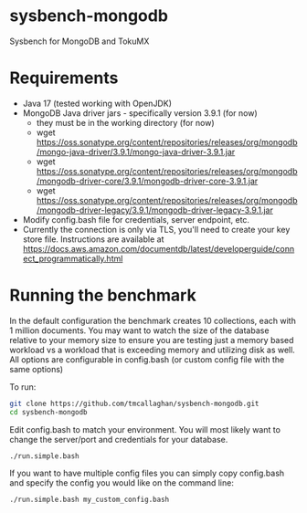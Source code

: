 sysbench-mongodb
================

Sysbench for MongoDB and TokuMX


Requirements
=====================

* Java 17 (tested working with OpenJDK)
* MongoDB Java driver jars - specifically version 3.9.1 (for now)
  * they must be in the working directory (for now)
  * wget https://oss.sonatype.org/content/repositories/releases/org/mongodb/mongo-java-driver/3.9.1/mongo-java-driver-3.9.1.jar
  * wget https://oss.sonatype.org/content/repositories/releases/org/mongodb/mongodb-driver-core/3.9.1/mongodb-driver-core-3.9.1.jar
  * wget https://oss.sonatype.org/content/repositories/releases/org/mongodb/mongodb-driver-legacy/3.9.1/mongodb-driver-legacy-3.9.1.jar
* Modify config.bash file for credentials, server endpoint, etc.
* Currently the connection is only via TLS, you'll need to create your key store file. Instructions are available at https://docs.aws.amazon.com/documentdb/latest/developerguide/connect_programmatically.html


Running the benchmark
=====================

In the default configuration the benchmark creates 10 collections, each with 1 million documents. You may want to watch the size of the database relative to your memory size to ensure you are testing just a memory based workload vs a workload that is exceeding memory and utilizing disk as well. All options are configurable in config.bash (or custom config file with the same options)

To run:

```bash
git clone https://github.com/tmcallaghan/sysbench-mongodb.git
cd sysbench-mongodb

```

Edit config.bash to match your environment. You will most likely want to change the server/port and credentials for your database.

```bash
./run.simple.bash

```

If you want to have multiple config files you can simply copy config.bash and specify the config you would like on the command line:

```bash
./run.simple.bash my_custom_config.bash

```
